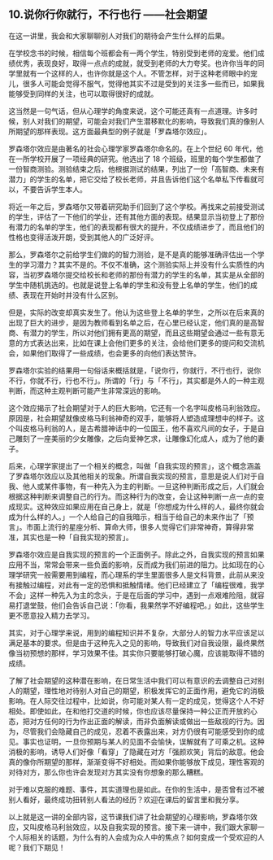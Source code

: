 ## 10.说你行你就行，不行也行 ——社会期望
在这一讲里，我会和大家聊聊别人对我们的期待会产生什么样的后果。


在学校念书的时候，相信每个班都会有一两个学生，特别受到老师的宠爱。他们成绩优秀，表现良好，取得一点点的成就，就受到老师的大力夸奖。也许你当年的同学里就有一个这样的人，也许你就是这个人。不管怎样，对于这种老师眼中的宠儿，很多人可能会觉得不服气，觉得他其实不过是受到的关注多一些而已，如果我能够受到同样的关注，也可以取得很好的成就。


这当然是一句气话，但从心理学的角度来说，这个可能还真有一点道理。许多时候，别人对我们的期望，可能会对我们产生潜移默化的影响，导致我们真的像别人所期望的那样表现。这方面最典型的例子就是「罗森塔尔效应」。


罗森塔尔效应是由著名的社会心理学家罗森塔尔命名的。在上个世纪 60 年代，他在一所学校开展了一项经典的研究。他选出了 18 个班级，班里的每个学生都做了一份智商测验。测验结束之后，他根据测试的结果，列出了一份「高智商、未来有潜力」的学生的名单，把它交给了校长老师，并且告诉他们这个名单私下传看就可以，不要告诉学生本人。


将近一年之后，罗森塔尔又带着研究助手们回到了这个学校。再找来之前接受测试的学生，评估了一下他们的学业，还有其他方面的表现。结果显示当初登上了那份有潜力的名单的学生，他们的表现都有很大的提升，不仅成绩进步了，而且他们的性格也变得活泼开朗，受到其他人的广泛好评。


那么，罗森塔尔之前给学生们做的的智力测验，是不是真的能够准确评估出一个学生的学习潜力？其实不是的。不仅不准确，这个测验实际上并没有什么实质性的内容，当初罗森塔尔提交给校长和老师的那份有潜力的学生的名单，其实是从全部的学生中随机挑选的。也就是说登上名单的学生和没有登上名单的学生，他们的成绩、表现在开始时并没有什么区别。


但是，实际的改变却真实发生了。他认为这些登上名单的学生，之所以在后来真的出现了巨大的进步，是因为教师看到名单之后，在心里已经认定，他们真的是高智商、有潜力的学生，所以对他们拥有更高的期望，而且这些期望会通过一些有意无意的方式表达出来，比如在课上会他们更多的关注，会给他们更多的提问和交流机会，如果他们取得了一些成绩，也会更多的向他们表达赞许。


罗森塔尔实验的结果用一句俗话来概括就是，「说你行，你就行，不行也行，说你不行，你就不行，行也不行」。所谓的「行」与「不行」，其实都是外人的一种主观判断，而这种主观判断可能产生非常深远的影响。


这个效应揭示了社会期望对于人的巨大影响，它还有一个名字叫皮格马利翁效应。原因是，社会期望就像皮格马利翁神奇的双手，能够将人塑造成理想中的样子。这个叫皮格马利翁的人，是古希腊神话中的一位国王，他不喜欢凡间的女子，于是自己雕刻了一座美丽的少女雕像，之后向爱神乞求，让雕像幻化成人，成为了他的妻子。


后来，心理学家提出了一个相关的概念，叫做「自我实现的预言」，这个概念涵盖了罗森塔尔效应以及其他相关的现象。所谓自我实现的预言，意思是说人们对于自我、他人或某件事物，有一种先入为主的判断。一旦这种判断形成之后，人们就会根据这种判断来调整自己的行为。而这种行为的改变，会让这种判断一点一点的变成现实。这种效应如果应用在自己身上，就是「你想成为什么样的人，最终你就会成为什么样的人。」一个人给自己的自我暗示，相当于给自己的未来作出了「预言」。市面上流行的星座分析、算命大师，很多人觉得它们非常神奇，算得非常准，其实也是一种「自我实现的预言」。


罗森塔尔效应是自我实现的预言的一个正面例子。除此之外，自我实现的预言如果应用不当，常常会带来一些负面的影响，反而成为我们前进的阻力。比如现在的心理学研究一般需要用到编程，而心理系的学生里面很多人是文科背景，此前从来没有接触过编程，对此有一定的恐惧和抵触情绪。他们已经建立了「编程很难，我学不会」这样一种先入为主的念头，于是在后面的学习中，遇到一点艰难险阻，就容易打退堂鼓，他们会告诉自己说：「你看，我果然学不好编程吧。」如此，这些学生更不愿意投入精力去学习。


其实，对于心理学来说，用到的编程知识并不复杂，大部分人的智力水平应该足以满足基本的要求。但是由于这种先入之见的影响，导致我们对自我设限，最终果然像当初预想的那样，学习效果不佳。其实你只要能够打破心魔，应该能取得不错的成绩。


了解了社会期望的这种潜在影响，在日常生活中我们可以有意识的去调整自己对别人的期望，理性地对待别人对自己的期望，积极发挥它的正面作用，避免它的消极影响。在人际交往过程中，比如说，你可能对某人有一定的成见，觉得这个人不好相处。即使如此，在和他打交道的时候，你也应该尽量保持一种公正而开放的心态，把对方任何的行为作出正面的解读，而非负面解读或做出一些敌视的行为。因为，尽管我们会隐藏自己的成见，忍着不表露出来，对方仍很有可能感受到你的成见。事实也证明，一旦你预期与某人的见面不会愉快，误解就有了可乘之机。这种消极的影响，诱导人们好像「看穿」了隐藏在对方「强颜欢笑」背后的敌意。他会真的像你所期望的那样，渐渐变得不好相处。而如果你能够放下成见，理性客观的对待对方，那么你也许会发现对方其实没有你想象的那么糟糕。


对于难以克服的难题、事件，其实道理也是如此。在你的生活中，是否曾有过不被别人看好，最终成功扭转别人看法的经历？欢迎在课后的留言里和我分享。


以上就是这一讲的全部内容，这节课我们讲了社会期望的心理影响，罗森塔尔效应，又叫皮格马利翁效应，以及自我实现的预言。接下来一讲中，我们跟大家聊一个人际相关的话题，为什么有的人会成为众人中的焦点？如何变成一个受欢迎的人呢？我们下期见！ 

